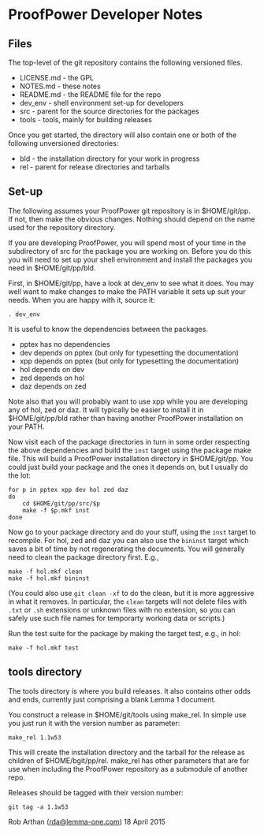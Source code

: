 # ProofPower Developer Notes


## Files

The  top-level of the git repository contains
the following versioned files.

- LICENSE.md - the GPL
- NOTES.md - these notes
- README.md - the README file for the repo
- dev_env - shell environment set-up for developers
- src - parent for the source directories for the packages
- tools - tools, mainly for building releases

Once you get started, the directory will also contain one or
both of the following unversioned directories:

- bld - the installation directory for your work in progress
- rel - parent for release directories and tarballs

## Set-up


The following assumes your ProofPower git repository is
in $HOME/git/pp. If not, then make the obvious changes.
Nothing should depend on the name used for the repository directory.

If you are developing ProofPower, you will spend most of your
time in the subdirectory of src for the package you are working
on. Before you do this you will need to set up your shell
environment and install the packages you need in $HOME/git/pp/bld.

First, in $HOME/git/pp, have a look at dev_env to see what it does.
You may well want to make changes to make the PATH variable
it sets up suit your needs. When you are happy with it, source it:

    . dev_env

It is useful to know the dependencies between the packages.

- pptex has no dependencies
- dev depends on pptex (but only for typesetting the documentation)
- xpp depends on pptex (but only for typesetting the documentation)
- hol depends on dev
- zed depends on hol
- daz depends on zed

Note also that you will probably want to use xpp while you are developing
any of hol, zed or daz. It will typically be easier to install it
in $HOME/git/pp/bld rather than having another ProofPower installation on
your PATH.

Now visit each of the package directories in turn in some order respecting the
above dependencies and build the `inst` target using the package make file. This
will build a ProofPower installation directory in $HOME/git/pp. You could just
build your package and the ones it depends on, but I usually do the lot:

    for p in pptex xpp dev hol zed daz
    do
        cd $HOME/git/pp/src/$p
        make -f $p.mkf inst
    done

Now go to your package directory and do your stuff, using the
`inst` target to recompile. For hol, zed and daz you can also
use the `bininst` target which saves a bit of time by not regenerating the documents. You will generally need to clean the package directory first. E.g.,

    make -f hol.mkf clean
    make -f hol.mkf bininst

(You could also use `git clean -xf` to do the clean, but it is more aggressive in what it removes. In particular, the `clean` targets will not delete files with `.txt` or `.sh` extensions or unknown files with no extension, so you can safely use such file names for temporarty working data or scripts.)

Run the test suite for the package
by making the target test, e.g., in hol:

    make -f hol.mkf test


## tools directory


The tools directory is where you build releases. It also contains
other odds and ends, currently just comprising a blank Lemma 1 document.

You construct a release in $HOME/git/tools using make_rel.
In simple use you just run it with the version number as parameter:

    make_rel 1.1w53

This will create the installation directory and the tarball for
the release as children of $HOME/bgit/pp/rel.
make_rel has other parameters that are for use when including
the ProofPower repository as a submodule of another repo.

Releases should be tagged with their version number:

    git tag -a 1.1w53

Rob Arthan (rda@lemma-one.com) 18 April 2015
